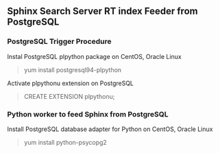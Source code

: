 ## Sphinx Search Server RT index Feeder from PostgreSQL 


### PostgreSQL Trigger Procedure

Instal PostgreSQL plpython package on CentOS, Oracle Linux
> yum install postgresql94-plpython

Activate plpythonu extension on PostgreSQL
> CREATE EXTENSION plpythonu;

### Python worker to feed Sphinx from PostgreSQL

Install PostgreSQL database adapter for Python on CentOS, Oracle Linux
> yum install python-psycopg2
